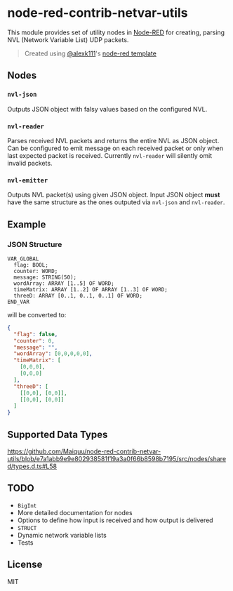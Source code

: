 # node-red-contrib-netvar-utils

This module provides set of utility nodes in [Node-RED](http://nodered.org) for creating, parsing NVL (Network Variable List) UDP packets.

> Created using [@alexk111](https://github.com/alexk111)'s [node-red template](https://github.com/alexk111/node-red-node-typescript-starter)

## Nodes

### `nvl-json`

Outputs JSON object with falsy values based on the configured NVL.

### `nvl-reader`

Parses received NVL packets and returns the entire NVL as JSON object.
Can be configured to emit message on each received packet or only when last expected packet is received.
Currently `nvl-reader` will silently omit invalid packets.

### `nvl-emitter`

Outputs NVL packet(s) using given JSON object. Input JSON object **must** have the same structure as the ones outputed via `nvl-json` and `nvl-reader`.

## Example

### JSON Structure
```
VAR_GLOBAL
  flag: BOOL;
  counter: WORD;
  message: STRING(50);
  wordArray: ARRAY [1..5] OF WORD;
  timeMatrix: ARRAY [1..2] OF ARRAY [1..3] OF WORD;
  threeD: ARRAY [0..1, 0..1, 0..1] OF WORD;
END_VAR 
```
will be converted to:
```json
{
  "flag": false,
  "counter": 0,
  "message": "",
  "wordArray": [0,0,0,0,0],
  "timeMatrix": [
    [0,0,0],
    [0,0,0]
  ],
  "threeD": [
    [[0,0], [0,0]],
    [[0,0], [0,0]]
  ]
}
```

## Supported Data Types

https://github.com/Maiquu/node-red-contrib-netvar-utils/blob/e7a1abb9e9e802938581f19a3a0f66b8598b7195/src/nodes/shared/types.d.ts#L58

## TODO
- `BigInt`
- More detailed documentation for nodes
- Options to define how input is received and how output is delivered
- `STRUCT`
- Dynamic network variable lists
- Tests

## License

MIT
